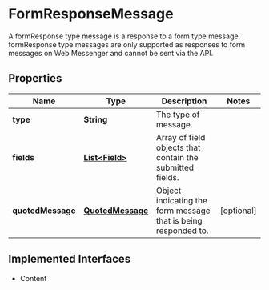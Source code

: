 

# FormResponseMessage

A formResponse type message is a response to a form type message. formResponse type messages are only supported as responses to form messages on Web Messenger and cannot be sent via the API.
## Properties

Name | Type | Description | Notes
------------ | ------------- | ------------- | -------------
**type** | **String** | The type of message. | 
**fields** | [**List&lt;Field&gt;**](Field.md) | Array of field objects that contain the submitted fields. | 
**quotedMessage** | [**QuotedMessage**](QuotedMessage.md) | Object indicating the form message that is being responded to. |  [optional]


## Implemented Interfaces

* Content



